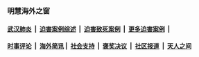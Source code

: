 
### 明慧海外之窗

####  [武汉肺炎](indexes/365.md?t=03080100) &nbsp;|&nbsp;  [迫害案例综述](indexes/328.md?t=03080100) &nbsp;|&nbsp; [迫害致死案例](indexes/277.md?t=03080100)  &nbsp;|&nbsp; [更多迫害案例](indexes/81.md?t=03080100)  &nbsp;|&nbsp; 
####  [时事评论](indexes/19.md?t=03080100) &nbsp;|&nbsp; [海外简讯](indexes/245.md?t=03080100)&nbsp;|&nbsp;  [社会支持](indexes/140.md?t=03080100) &nbsp;|&nbsp; [褒奖决议](indexes/282.md?t=03080100) &nbsp;|&nbsp; [社区报道](indexes/91.md?t=03080100)  &nbsp;|&nbsp; [天人之间](indexes/78.md?t=03080100) 

